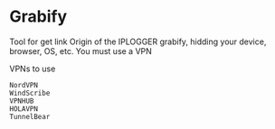 # Grabify
Tool for get link Origin of the IPLOGGER grabify, hidding your device, browser, OS, etc. You must use a VPN

VPNs to use

    NordVPN
    WindScribe
    VPNHUB
    HOLAVPN
    TunnelBear

